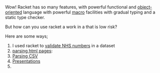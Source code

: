 Wow! Racket has so many features, with powerful functional and [object-oriented](http://www.ccs.neu.edu/home/matthias/Thoughts/Programming_with_Class_in_Racket.html) language with powerful [macro](http://www.greghendershott.com/fear-of-macros/) facilities with gradual typing and a static type checker. 

But how can you use racket a work in a that is low risk?

Here are some ways; 

1. I used racket to [validate NHS numbers](https://github.com/spdegabrielle/check-nhs-number) in a dataset
1. [parsing html pages](http://www.neilvandyke.org/racket/html-parsing/): 
1. [Parsing CSV](http://www.neilvandyke.org/racket/csv-reading/)
1. [Presentations](http://docs.racket-lang.org/slideshow/index.html)
1. 